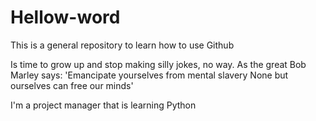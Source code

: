 # Hellow-word
This is a general repository to learn how to use Github

Is time to grow up and stop making silly jokes, no way. As the great Bob Marley says:
'Emancipate yourselves from mental slavery
None but ourselves can free our minds'

I'm a project manager that is learning Python
